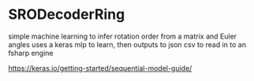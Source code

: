 # SRODecoderRing
simple machine learning to infer rotation order from a matrix and Euler angles
uses a keras mlp to learn, then outputs to json csv to read in to an fsharp engine

https://keras.io/getting-started/sequential-model-guide/
